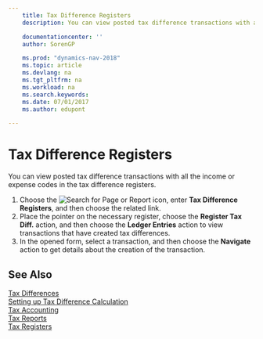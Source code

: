 ```yaml
---
    title: Tax Difference Registers
    description: You can view posted tax difference transactions with all the income or expense codes in the tax difference registers.

    documentationcenter: ''
    author: SorenGP

    ms.prod: "dynamics-nav-2018"
    ms.topic: article
    ms.devlang: na
    ms.tgt_pltfrm: na
    ms.workload: na
    ms.search.keywords:
    ms.date: 07/01/2017
    ms.author: edupont

---
```

# Tax Difference Registers
You can view posted tax difference transactions with all the income or expense codes in the tax difference registers.

1. Choose the ![Search for Page or Report](../../media/ui-search/search_small.png "Search for Page or Report icon") icon, enter **Tax Difference Registers**, and then choose the related link.  
2. Place the pointer on the necessary register, choose the **Register Tax Diff.** action, and then choose the **Ledger Entries** action to view transactions that have created tax differences.
3. In the opened form, select a transaction, and then choose the **Navigate** action to get details about the creation of the transaction.  

## See Also  
 [Tax Differences](tax-differences.md)   
 [Setting up Tax Difference Calculation](setting-up-tax-difference-calculation.md)   
 [Tax Accounting](tax-accounting.md)   
 [Tax Reports](assetId:///e42ca8e7-1cee-4fb8-9f71-e596f29cabc3)   
 [Tax Registers](tax-registers.md)
